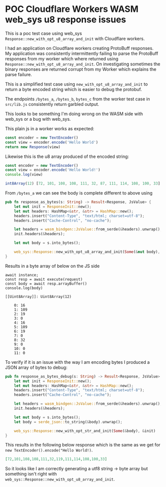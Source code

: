 # POC Cloudflare Workers WASM web_sys u8 response issues

This is a poc test case using web_sys `Response::new_with_opt_u8_array_and_init` with Cloudflare workers.

I had an application on Cloudflare workers creating ProtoBuff responses. 
My application was consistently intermittently failing to parse the ProtoBuff responses from my worker which where returned using `Response::new_with_opt_u8_array_and_init`.
On investigating sometimes the binary responses are returned corrupt from my Worker which explains the parse failure.

This is a simplified test case using `new_with_opt_u8_array_and_init` to return a byte encoded string which is easier to debug the protobuf.

The endpoints `/bytes_a`, `/bytes_b`, `bytes_c` from the worker test case in `src/lib.js` consistently return garbled output.

This looks to be something I'm doing wrong on the WASM side with web_sys or a bug with web_sys.

This plain js in a worker works as expected:
```javascript
const encoder = new TextEncoder()
const view = encoder.encode('Hello World')
return new Response(view)
```

Likewise this is the u8 array produced of the encoded string:

```javascript
const encoder = new TextEncoder()
const view = encoder.encode('Hello World!')
console.log(view)

int8Array(12) [72, 101, 108, 108, 111, 32, 87, 111, 114, 108, 100, 33]
```

From `/bytes_a` we can see the body is complete different to above using 
```rust
pub fn response_as_bytes(s: String) -> Result<Response, JsValue> {
    let mut init = ResponseInit::new();
    let mut headers: HashMap<&str, &str> = HashMap::new();
    headers.insert("Content-Type", "text/html; charset=utf-8");
    headers.insert("Cache-Control", "no-cache");

    let headers = wasm_bindgen::JsValue::from_serde(&headers).unwrap();
    init.headers(&headers);

    let mut body = s.into_bytes();

    web_sys::Response::new_with_opt_u8_array_and_init(Some(&mut body), &init)
}
```

Results in a byte array of below on the JS side
```
await instance;
const resp = await execute(request)
const body = await resp.arrayBuffer()
console.log(body)
    
[[Uint8Array]]: Uint8Array(12)

    0: 16
    1: 109
    2: 19
    3: 0
    4: 16
    5: 109
    6: 19
    7: 0
    8: 32
    9: 0
    10: 0
    11: 0  
```

To verify if it is an issue with the way I am encoding bytes I produced a JSON array of bytes to debug:
```rust
pub fn response_as_bytes_debug(s: String) -> Result<Response, JsValue> {
    let mut init = ResponseInit::new();
    let mut headers: HashMap<&str, &str> = HashMap::new();
    headers.insert("Content-Type", "text/html; charset=utf-8");
    headers.insert("Cache-Control", "no-cache");

    let headers = wasm_bindgen::JsValue::from_serde(&headers).unwrap();
    init.headers(&headers);

    let mut body = s.into_bytes();
    let body = serde_json::to_string(&body).unwrap();

    web_sys::Response::new_with_opt_str_and_init(Some(&body), &init)
}
```

This results in the following below response which is the same as we get for `new TextEncoder().encode("Hello World!)`.
```json
[72,101,108,108,111,32,119,111,114,108,100,33]
```

So it looks like I am correctly generating a utf8 string -> byte array but something isn't right with `web_sys::Response::new_with_opt_u8_array_and_init`.
